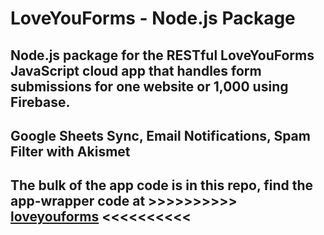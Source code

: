 # LoveYouForms - Node.js Package

## Node.js package for the RESTful LoveYouForms JavaScript cloud app that handles form submissions for one website or 1,000 using Firebase.

## Google Sheets Sync, Email Notifications, Spam Filter with Akismet

## The bulk of the app code is in this repo, find the app-wrapper code at >>>>>>>>>> **<a href="https://github.com/LoveYouFyi/loveyouforms">loveyouforms</a>** <<<<<<<<<<
